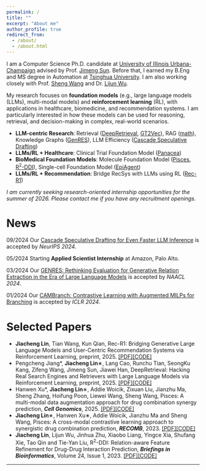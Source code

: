 ```yaml
---
permalink: /
title: ""
excerpt: "About me"
author_profile: true
redirect_from: 
  - /about/
  - /about.html
---
```


I am a Computer Science Ph.D. candidate at [University of Illinois Urbana-Champaign](https://illinois.edu/) advised by Prof. [Jimeng Sun](https://www.sunlab.org/). Before that, I earned my B.Eng and MS degree in Automation at [Tsinghua University](https://www.tsinghua.edu.cn/). I am also working closely with Prof. [Sheng Wang](https://homes.cs.washington.edu/~swang/) and Dr. [Lijun Wu](https://apeterswu.github.io/).

My research focuses on **foundation models** (e.g., large language models (LLMs), multi-modal models) and **reinforcement learning** (RL), with applications in healthcare, biomedicine, and recommendation systems. I am particularly interested in how these models can be used for reasoning, retrieval, and decision-making in complex, real-world scenarios.
- **LLM-centric Research**: Retrieval ([DeepRetrieval](https://arxiv.org/pdf/2503.00223), [GT2Vec](https://arxiv.org/pdf/2410.11235)), RAG ([math](https://arxiv.org/pdf/2411.16454)), Knowledge Graphs ([GenRES](https://arxiv.org/pdf/2402.10744)), LLM Efficiency ([Cascade Speculative Drafting](https://proceedings.neurips.cc/paper_files/paper/2024/file/9cb5b083ba4f5ca6bd05dd307a2fb354-Paper-Conference.pdf))
- **LLMs/RL + Healthcare**: Clinical Trial Foundation Model ([Panacea](https://arxiv.org/abs/2407.11007))
- **BioMedical Foundation Models**: Molecule Foundation Model ([Pisces](https://www.biorxiv.org/content/10.1101/2022.11.21.517439v2.full.pdf), [R<sup>2</sup>-DDI](https://academic.oup.com/bib/article/24/1/bbac576/6961471)), Single-cell Foundation Model ([EpiAgent](https://www.biorxiv.org/content/biorxiv/early/2024/12/21/2024.12.19.629312.full.pdf))
- **LLMs/RL + Recommendation**: Bridge RecSys with LLMs using RL ([Rec-R1](https://arxiv.org/pdf/2503.24289))


_I am currently seeking research-oriented internship opportunities for the summer of 2026. Please contact me if you have any recruitment openings._

News
======
09/2024 Our [Cascade Speculative Drafting for Even Faster LLM Inference](https://openreview.net/pdf?id=lZY9u0ijP7) is accepted by *NeurIPS 2024*.<br>

05/2024 Starting **Applied Scientist Internship** at Amazon, Palo Alto.<br>

03/2024 Our [GENRES: Rethinking Evaluation for Generative Relation Extraction in the Era of Large Language Models](https://arxiv.org/pdf/2402.10744.pdf) is accepted by *NAACL 2024*.<br>

01/2024 Our [CAMBranch: Contrastive Learning with Augmented MILPs for Branching](https://openreview.net/forum?id=K6kt50zAiG&noteId=eAKTDVd6fy) is accepted by *ICLR 2024*.<br>

Selected Papers
======
- **Jiacheng Lin**, Tian Wang, Kun Qian, Rec-R1: Bridging Generative Large Language Models and User-Centric Recommendation Systems via Reinforcement Learning, preprint, 2025. [[PDF]](https://arxiv.org/pdf/2503.24289)[[CODE]](https://github.com/linjc16/Rec-R1)
- Pengcheng Jiang*, **Jiacheng Lin**∗, Lang Cao, Runchu Tian, SeongKu Kang, Zifeng Wang, Jimeng Sun, Jiawei Han, DeepRetrieval: Hacking Real Search Engines and Retrievers with Large Language Models via Reinforcement Learning, preprint, 2025. [[PDF]](https://arxiv.org/pdf/2503.00223)[[CODE]](https://github.com/pat-jj/DeepRetrieval)
- Hanwen Xu*, **Jiacheng Lin**∗, Addie Woicik, Zixuan Liu, Jianzhu Ma, Sheng Zhang, Hoifung Poon, Liewei Wang, Sheng Wang, Pisces: A multi-modal data augmentation approach for drug combination synergy prediction, **_Cell Genomics_**, 2025. [[PDF]](https://www.biorxiv.org/content/10.1101/2022.11.21.517439v2.full.pdf)[[CODE]](https://github.com/HanwenXuTHU/Pisces)
- **Jiacheng Lin**∗, Hanwen Xu∗, Addie Woicik, Jianzhu Ma and Sheng Wang, Pisces: A cross-modal contrastive learning approach to synergistic drug combination prediction, **_RECOMB_**, 2023. [[PDF]](https://www.biorxiv.org/content/10.1101/2022.11.21.517439v1)[[CODE]](https://github.com/linjc16/Pisces)
- **Jiacheng Lin**, Lijun Wu, Jinhua Zhu, Xiaobo Liang, Yingce Xia, Shufang Xie, Tao Qin and Tie-Yan Liu, R<sup>2</sup>-DDI: Relation-aware Feature Refinement for Drug-Drug Interaction Prediction, _**Briefings in Bioinformatics**_, Volume 24, Issue 1, 2023. [[PDF]](https://academic.oup.com/bib/advance-article/doi/10.1093/bib/bbac576/6961471?utm_source=authortollfreelink&utm_campaign=bib&utm_medium=email&guestAccessKey=189b0995-bc41-40fc-b625-bf34b44ff21e&login=true)[[CODE]](https://github.com/linjc16/R2-DDI)

------

<div style="width: 250px; margin: auto;">
		<script type="text/javascript" id="clustrmaps" src="//clustrmaps.com/map_v2.js?d=_nKY8Aa4sBB2V089bDyvy7GvbO2cc7iJqg_6TffbLJA&cl=ffffff&w=a"></script>
</div>
